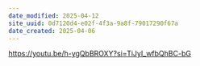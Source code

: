 ```yaml
---
date_modified: 2025-04-12
site_uuid: 0d7120d4-e02f-4f3a-9a8f-79017290f67a
date_created: 2025-04-06
---
```


https://youtu.be/h-ygQbBROXY?si=TiJyI_wfbQhBC-bG